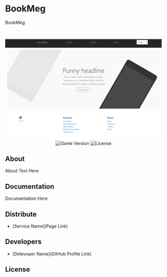 # BookMeg
BookMeg
<p align="center">
      <img src="" width="726">
</p>

<p align="center">
   <img src="https://github.com/KateySt/BookMeg/blob/main/src/main/resources/img/index.jpg" alt="Main page">
   <img src="" alt="Game Version">
   <img src="" alt="License">
</p>

## About

About Text Here

## Documentation

Documentation Here

## Distribute

- [Service Name](Page Link)


## Developers

- [Delevoper Name](GitHub Profile Link)

## License
